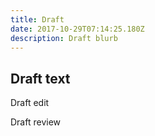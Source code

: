 ```yaml
---
title: Draft
date: 2017-10-29T07:14:25.180Z
description: Draft blurb
---
```

## Draft text

Draft edit

Draft review
